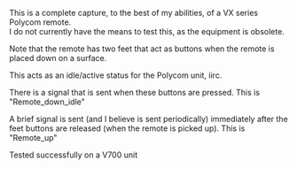This is a complete capture, to the best of my abilities, of a VX series Polycom remote.  
I do not currently have the means to test this, as the equipment is obsolete.

Note that the remote has two feet that act as buttons when the remote is placed down on a surface.

This acts as an idle/active status for the Polycom unit, iirc.

There is a signal that is sent when these buttons are pressed. This is "Remote_down_idle"

A brief signal is sent (and I believe is sent periodically) immediately after the feet buttons are released (when the remote is picked up).
This is "Remote_up"

Tested successfully on a V700 unit
